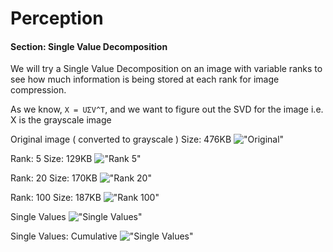 # Perception

#### Section: Single Value Decomposition

We will try a Single Value Decomposition on an image with variable
ranks to see how much information is being stored at each rank for image compression.

As we know, ```X = UΣV^T```, and we want to figure out the SVD for the image i.e. X is the grayscale image

Original image ( converted to grayscale )
Size: 476KB
!["Original"](images/original.jpg)

Rank: 5
Size: 129KB
!["Rank 5"](images/svd-rank5.jpg)

Rank: 20
Size: 170KB
!["Rank 20"](images/svd-rank20.jpg)

Rank: 100
Size: 187KB
!["Rank 100"](images/svd-rank100.jpg)

Single Values
!["Single Values"](images/rank-plot.jpg)

Single Values: Cumulative
!["Single Values"](images/rank-plot-cumulative.jpg)


